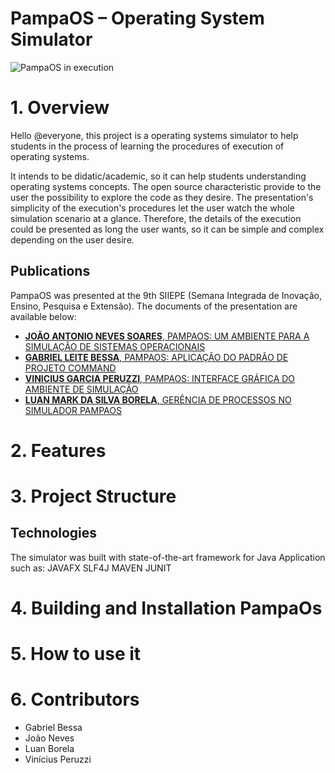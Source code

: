 # PampaOS – Operating System Simulator

![PampaOS in execution](https://github.com/JoaoNevesSoares/PampaOS/blob/main/pampaos_execution.png)

# 1. Overview
Hello @everyone, this project is a operating systems simulator to help students in the process of learning the procedures of execution of operating systems.

It intends to be didatic/academic, so it can help students understanding operating systems concepts. The open source characteristic provide to the user the possibility to explore the code as they desire.
The presentation's simplicity of the execution's procedures let the user watch the whole simulation scenario at a glance. Therefore, the details of the execution could be presented as long the user wants, so it can be simple and complex depending on the user desire.

## Publications

PampaOS was presented at the 9th SIIEPE (Semana Integrada de Inovação, Ensino, Pesquisa e Extensão). The documents of the presentation are available below:

- [**JOÃO ANTONIO NEVES SOARES**, PAMPAOS: UM AMBIENTE PARA A SIMULAÇÃO DE SISTEMAS OPERACIONAIS](https://cti.ufpel.edu.br/siepe/arquivos/2023/CE_05483.pdf)
- [**GABRIEL LEITE BESSA**, PAMPAOS: APLICAÇÃO DO PADRÃO DE PROJETO COMMAND](https://cti.ufpel.edu.br/siepe/arquivos/2023/CE_06671.pdf)
- [**VINICIUS GARCIA PERUZZI**, PAMPAOS: INTERFACE GRÁFICA DO AMBIENTE DE SIMULAÇÃO](https://cti.ufpel.edu.br/siepe/arquivos/2023/CE_05484.pdf)
- [**LUAN MARK DA SILVA BORELA**, GERÊNCIA DE PROCESSOS NO SIMULADOR PAMPAOS](https://cti.ufpel.edu.br/siepe/arquivos/2023/CE_05754.pdf)

# 2. Features

# 3. Project Structure

## Technologies

The simulator was built with state-of-the-art framework for Java Application such as:
JAVAFX
SLF4J
MAVEN
JUNIT

# 4. Building and Installation PampaOs

# 5. How to use it

# 6. Contributors
- Gabriel Bessa
- João Neves
- Luan Borela
- Vinícius Peruzzi
